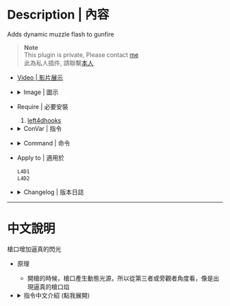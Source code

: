 # Description | 內容
Adds dynamic muzzle flash to gunfire

> __Note__ <br/>
This plugin is private, Please contact [me](https://github.com/fbef0102/Game-Private_Plugin#私人插件列表-private-plugins-list)<br/>
此為私人插件, 請聯繫[本人](https://github.com/fbef0102/Game-Private_Plugin#私人插件列表-private-plugins-list)

* [Video | 影片展示](https://youtu.be/wlI10amIbW4)

* <details><summary>Image | 圖示</summary>

	* Fire Muzzle Flash (手槍逼真光源)
	<br/>![l4d_dynamic_muzzle_flash_1](image/l4d_dynamic_muzzle_flash_1.jpg)
	<br/>![l4d_dynamic_muzzle_flash_2](image/l4d_dynamic_muzzle_flash_2.jpg)
</details>

* Require | 必要安裝
	1. [left4dhooks](https://forums.alliedmods.net/showthread.php?t=321696)

* <details><summary>ConVar | 指令</summary>

	* cfg/sourcemod/l4d_dynamic_muzzle_flash.cfg
		```php
		// 0=Plugin off, 1=Plugin on.
		l4d_dynamic_muzzle_flash_allow "1"

		// Turn on the plugin in these game modes, separate by commas (no spaces). (Empty = all).
		l4d_dynamic_muzzle_flash_modes ""

		// Turn off the plugin in these game modes, separate by commas (no spaces). (Empty = none).
		l4d_dynamic_muzzle_flash_modes_off ""

		// Turn on the plugin in these game modes. 0=All, 1=Coop, 2=Survival, 4=Versus, 8=Scavenge. Add numbers together.
		l4d_dynamic_muzzle_flash_modes_tog "0"

		// 0=No, 1=Allow bots to have dynamic lights.
		l4d_dynamic_muzzle_bots "0"

		// Brightness of the light. [1-255]
		l4d_dynamic_muzzle_flash_bright "255.0"

		// The light color. Three values between 0-255 separated by spaces. RGB Color255 - Red Green Blue.
		l4d_dynamic_muzzle_flash_color "250 150 30"

		// Distance the light shines before not lighting up.
		l4d_dynamic_muzzle_flash_distance "30"

		// 0=Show the dynamic light to all players. 1=Hide the dynamic light so only other players can see it. 2=Only show to the owner.
		l4d_dynamic_muzzle_flash_hide "0"

		// 0=Trace directly to where they are aiming. 1=Trace hull to detect nearby entities.
		l4d_dynamic_muzzle_flash_hull "1"

		// The light will disappear after this many seconds.
		l4d_dynamic_muzzle_flash_time "0.1"

		// 0=Off. Probability to change the brightness of the light. [1-100]
		l4d_dynamic_muzzle_flash_Chance "50"

		// The maximum brightness of the light when the brightness is changed. [1-255]
		l4d_dynamic_muzzle_flash_bright_max "200"

		// The minimum brightness of the light when the brightness is changed. [1-255]
		l4d_dynamic_muzzle_flash_bright_min "127"

		// (L4D2) Empty string to allow all. Allow these weapon IDs being used in this plugin, separate by commas (no spaces). See plugin source code for more details.
		// "weapon_pistol",						1
		// "weapon_smg",						2
		// "weapon_pumpshotgun",				3
		// "weapon_autoshotgun",				4
		// "weapon_rifle",						5
		// "weapon_hunting_rifle",				6
		// "weapon_smg_silenced",				7
		// "weapon_shotgun_chrome",				8
		// "weapon_rifle_desert",				9
		// "weapon_sniper_military",			10
		// "weapon_shotgun_spas",				11
		// "weapon_grenade_launcher",			12
		// "weapon_rifle_ak47",					13
		// "weapon_pistol_magnum",				14
		// "weapon_smg_mp5",					15
		// "weapon_rifle_sg552",				16
		// "weapon_sniper_awp",					17
		// "weapon_sniper_scout",				18
		// "weapon_rifle_m60",					19
		l4d_dynamic_muzzle_flash_weapons "1,2,3,4,5,6,7,8,9,10,11,12,13,14,15,16,17,18,19"

		// (L4D1) Empty string to allow all. Allow these weapon IDs being used in this plugin, separate by commas (no spaces). See plugin source code for more details.
		// weapon_pistol",						1
		// weapon_smg",							2
		// weapon_pumpshotgun",					3
		// weapon_autoshotgun",					4
		// weapon_rifle",						5
		// weapon_hunting_rifle",				6
		l4d_dynamic_muzzle_flash_weapons "1,2,3,4,5,6"
		```
</details>

* <details><summary>Command | 命令</summary>
	
	None
</details>

* Apply to | 適用於
	```
	L4D1
	L4D2
	```

* <details><summary>Changelog | 版本日誌</summary>

	```php
	//sereky @ 2012
	//Harry @ 2022
	```
	* v1.0h (2022-11-17)
		* Remake code.
		* Add convars to allow specified weapons
		* Probability to change the brightness of the light

	* 1.0
		* [Fork of sereky's Dynamic Muzzle Flash](https://forums.alliedmods.net/showpost.php?p=1765869&postcount=6)
</details>

- - - -
# 中文說明
槍口增加逼真的閃光

* 原理
	* 開槍的時候，槍口產生動態光源，所以從第三者或旁觀者角度看，像是出現逼真的槍口焰

* <details><summary>指令中文介紹 (點我展開)</summary>

	* cfg/sourcemod/l4d_dynamic_muzzle_flash.cfg
		```php
		// 0=關閉插件, 1=啟動插件
		l4d_dynamic_muzzle_flash_allow "1"

		// 什麼模式下啟動此插件, 逗號區隔 (無空白). (留白 = 所有模式)
		l4d_dynamic_muzzle_flash_modes ""

		// 什麼模式下關閉此插件, 逗號區隔 (無空白). (留白 = 無)
		l4d_dynamic_muzzle_flash_modes_off ""

		// 什麼模式下啟動此插件. 0=所有模式, 1=戰役, 2=生存, 4=對抗, 8=清道夫. 請將數字相加起來
		l4d_dynamic_muzzle_flash_modes_tog "0"

		// 為1時，允許Bots開槍也有動態光源
		l4d_dynamic_muzzle_bots "0"

		// 動態光源的亮度 [1-255]
		l4d_dynamic_muzzle_flash_bright "255.0"

		// 動態光源的顏色，填入RGB三色 (三個數值介於0~255，需要空格)
		l4d_dynamic_muzzle_flash_color "250 150 30"

		// 動態光源的亮度範圍
		l4d_dynamic_muzzle_flash_distance "30"

		// 0=所有玩家看得到動態光源. 1=自己看不到自己開槍的動態光源，但別人都能看到. 2=只有自己能看到自己開槍的動態光源
		l4d_dynamic_muzzle_flash_hide "0"

		// 0=準心指到哪就到哪發出動態光源. 1=偵測玩家準心附近的物件給予良好的動態光源效果
		l4d_dynamic_muzzle_flash_hull "1"

		// 開槍時，動態光源只會出現0.1秒
		l4d_dynamic_muzzle_flash_time "0.1"

		// 有一定的機率隨機改變動態光源的亮度 [1-100] (0=關閉這項功能)
		l4d_dynamic_muzzle_flash_Chance "50"

		// 隨機改變動態光源的最小亮度 [1-255]
		l4d_dynamic_muzzle_flash_bright_max "200"

		// 隨機改變動態光源的最大亮度 [1-255]
		l4d_dynamic_muzzle_flash_bright_min "127"

		// (L4D2) 空=允許全武器. 填入武器的ID，只允許這些武器可以開槍發出動態光源, 逗號分隔（不須空格）. 請打開源碼查看武器的ID列表
		// "weapon_pistol",						1
		// "weapon_smg",						2
		// "weapon_pumpshotgun",				3
		// "weapon_autoshotgun",				4
		// "weapon_rifle",						5
		// "weapon_hunting_rifle",				6
		// "weapon_smg_silenced",				7
		// "weapon_shotgun_chrome",				8
		// "weapon_rifle_desert",				9
		// "weapon_sniper_military",			10
		// "weapon_shotgun_spas",				11
		// "weapon_grenade_launcher",			12
		// "weapon_rifle_ak47",					13
		// "weapon_pistol_magnum",				14
		// "weapon_smg_mp5",					15
		// "weapon_rifle_sg552",				16
		// "weapon_sniper_awp",					17
		// "weapon_sniper_scout",				18
		// "weapon_rifle_m60",					19
		l4d_dynamic_muzzle_flash_weapons "1,2,3,4,5,6,7,8,9,10,11,12,13,14,15,16,17,18,19"

		// (L4D1) 空=允許全武器. 填入武器的ID，只允許這些武器可以開槍發出動態光源, 逗號分隔（不須空格）. 請打開源碼查看武器的ID列表
		// weapon_pistol",						1
		// weapon_smg",							2
		// weapon_pumpshotgun",					3
		// weapon_autoshotgun",					4
		// weapon_rifle",						5
		// weapon_hunting_rifle",				6
		l4d_dynamic_muzzle_flash_weapons "1,2,3,4,5,6"
		```
</details>
